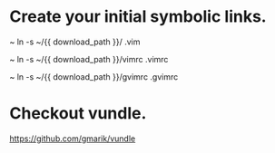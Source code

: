 # Create your initial symbolic links.

~ ln -s ~/{{ download_path }}/ .vim   

~ ln -s ~/{{ download_path }}/vimrc .vimrc  

~ ln -s ~/{{ download_path }}/gvimrc .gvimrc


# Checkout vundle.

https://github.com/gmarik/vundle
